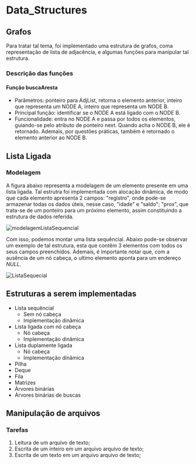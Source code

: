# Data_Structures
 

## Grafos
Para tratar tal tema, foi implementado uma estrutura de grafos, coma representação de lista de adjacência, e algumas funções para manipular tal estrutura.

### Descrição das funções
#### Função buscaAresta
- Parâmetros: ponteiro para AdjList, retorna o elemento anterior, inteiro que representa um NODE A, inteiro que representa um NODE B.
- Principal função: identificar se o NODE A está ligado com o NODE B.
- Funcionalidade: entra no NODE A e passa por todos os elementos, guiando-se pelo atributo de ponteiro next. Quando acha o NODE B, ele é retornado. Ademais, por questões práticas, também é retornado o elemento anterior ao NODE B.

## Lista Ligada
### Modelagem

A figura abaixo representa a modelagem de um elemento presente em uma lista ligada. Tal estrutra foi implementada com alocação dinâmica, de modo que cada elemento apresenta 2 campos: "registro", onde pode-se armazenar todas os dados úteis, nesse caso, "idade" e "saldo"; "prox", que trata-se de um ponteiro para um próximo elemento, assim constituindo a estrutura de dados referida.

![modelagemListaSequencial](
https://github.com/FranciscoGJR/Data_Structures/blob/main/Imagens/ModelagemListaLigada.png)


Com isso, podemos montar uma lista sequêncial. Abaixo pode-se observar um exemplo de tal estrutura, esta que contêm 3 elementos com todos os seus campos preenchidos. Ademais, é importante notar que, com a ausência de um nó cabeça, o ultimo elemento aponta para um endereço _NULL_.

![ListaSequecial](
https://github.com/FranciscoGJR/Data_Structures/blob/main/Imagens/ListaSequencial.png)



## Estruturas a serem implementadas
- Lista sequêncial
  - Sem nó cabeça
  - Implementação dinâmica
- Lista ligada com nó cabeça
  - Nó cabeça
  - Implementação dinâmica
- Lista duplamente ligada
  - Nó cabeça
  - Implementação dinâmica
- Pilha
- Deque
- Fila
- Matrizes
- Árvores binárias
- Árvores binárias de buscas


## Manipulação de arquivos

### Tarefas 
1. Leitura de um arquivo de texto;
2. Escrita de um inteiro em um arquivo arquivo de texto;
3. Escrita de um texto em um arquivo arquivo de texto;
